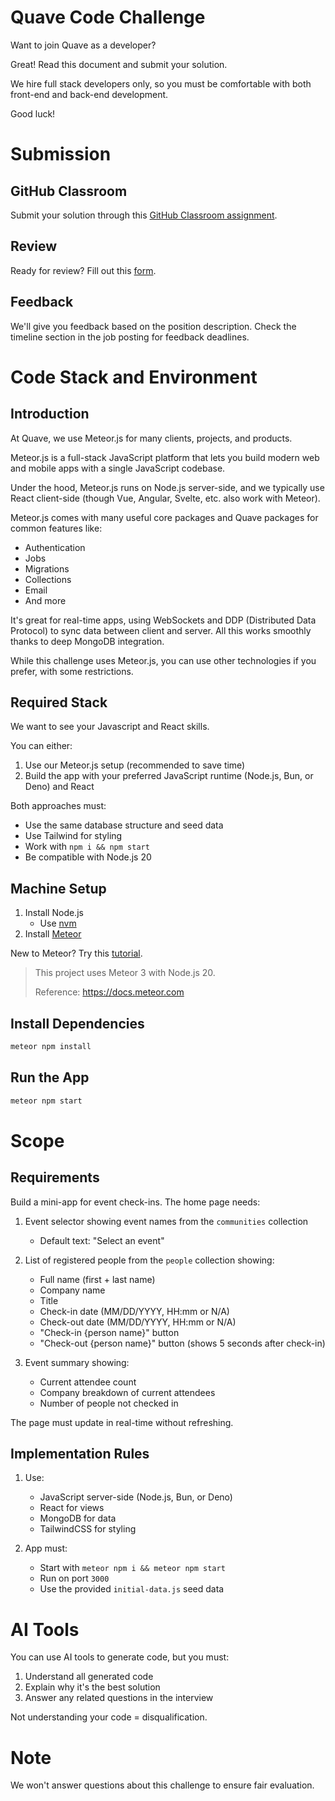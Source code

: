 # Quave Code Challenge

Want to join Quave as a developer? 

Great! Read this document and submit your solution.

We hire full stack developers only, so you must be comfortable with both front-end and back-end development.

Good luck!

# Submission

## GitHub Classroom

Submit your solution through this [GitHub Classroom assignment](https://classroom.github.com/a/tPo4AdKE).

## Review

Ready for review? Fill out this [form](https://forms.gle/m2FTwSG8bcMfhS3JA).

## Feedback

We'll give you feedback based on the position description. Check the timeline section in the job posting for feedback deadlines.

# Code Stack and Environment

## Introduction

At Quave, we use Meteor.js for many clients, projects, and products.

Meteor.js is a full-stack JavaScript platform that lets you build modern web and mobile apps with a single JavaScript codebase.

Under the hood, Meteor.js runs on Node.js server-side, and we typically use React client-side (though Vue, Angular, Svelte, etc. also work with Meteor).

Meteor.js comes with many useful core packages and Quave packages for common features like:
- Authentication
- Jobs
- Migrations
- Collections
- Email
- And more

It's great for real-time apps, using WebSockets and DDP (Distributed Data Protocol) to sync data between client and server. All this works smoothly thanks to deep MongoDB integration.

While this challenge uses Meteor.js, you can use other technologies if you prefer, with some restrictions.

## Required Stack

We want to see your Javascript and React skills.

You can either:
1. Use our Meteor.js setup (recommended to save time)
2. Build the app with your preferred JavaScript runtime (Node.js, Bun, or Deno) and React

Both approaches must:
- Use the same database structure and seed data
- Use Tailwind for styling
- Work with `npm i && npm start`
- Be compatible with Node.js 20

## Machine Setup

1. Install Node.js
   - Use [nvm](https://github.com/nvm-sh/nvm#installing-and-updating)
2. Install [Meteor](https://docs.meteor.com/install.html)

New to Meteor? Try this [tutorial](https://react-tutorial.meteor.com).

> This project uses Meteor 3 with Node.js 20.
>
> Reference: https://docs.meteor.com

## Install Dependencies

```bash
meteor npm install
```

## Run the App

```bash
meteor npm start
```

# Scope

## Requirements

Build a mini-app for event check-ins. The home page needs:

1. Event selector showing event names from the `communities` collection
   - Default text: "Select an event"

2. List of registered people from the `people` collection showing:
   - Full name (first + last name)
   - Company name
   - Title
   - Check-in date (MM/DD/YYYY, HH:mm or N/A)
   - Check-out date (MM/DD/YYYY, HH:mm or N/A)
   - "Check-in {person name}" button
   - "Check-out {person name}" button (shows 5 seconds after check-in)

3. Event summary showing:
   - Current attendee count
   - Company breakdown of current attendees
   - Number of people not checked in

The page must update in real-time without refreshing.

## Implementation Rules

1. Use:
   - JavaScript server-side (Node.js, Bun, or Deno)
   - React for views
   - MongoDB for data
   - TailwindCSS for styling

2. App must:
   - Start with `meteor npm i && meteor npm start`
   - Run on port `3000`
   - Use the provided `initial-data.js` seed data

# AI Tools

You can use AI tools to generate code, but you must:
1. Understand all generated code
2. Explain why it's the best solution
3. Answer any related questions in the interview

Not understanding your code = disqualification.

# Note

We won't answer questions about this challenge to ensure fair evaluation.
